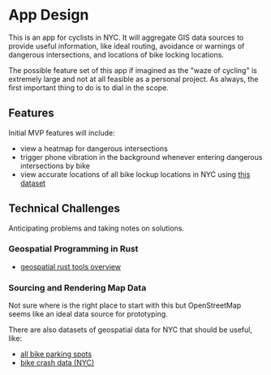 # App Design

This is an app for cyclists in NYC. It will aggregate GIS data sources to
provide useful information, like ideal routing, avoidance or warnings of
dangerous intersections, and locations of bike locking locations.

The possible feature set of this app if imagined as the "waze of cycling" is
extremely large and not at all feasible as a personal project. As always, the
first important thing to do is to dial in the scope.

## Features

Initial MVP features will include:

- view a heatmap for dangerous intersections
- trigger phone vibration in the background whenever entering dangerous
  intersections by bike
- view accurate locations of all bike lockup locations in NYC using [this
  dataset](https://www1.nyc.gov/html/dot/downloads/pdf/bike-parking-data.pdf)

## Technical Challenges

Anticipating problems and taking notes on solutions.

### Geospatial Programming in Rust

- [geospatial rust tools overview](https://pka.github.io/rust-for-geo/#/geospatial-rust)

### Sourcing and Rendering Map Data

Not sure where is the right place to start with this but OpenStreetMap seems
like an ideal data source for prototyping.

There are also datasets of geospatial data for NYC that should be useful, like:

- [all bike parking spots](https://www1.nyc.gov/html/dot/html/bicyclists/cityrack-suggest.shtml)
- [bike crash data (NYC)](https://www1.nyc.gov/html/dot/html/bicyclists/bikestats.shtml#crashdata)
